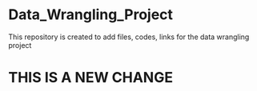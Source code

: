 # Data_Wrangling_Project

This repository is created to add files, codes, links for the data wrangling project

# THIS IS A NEW CHANGE